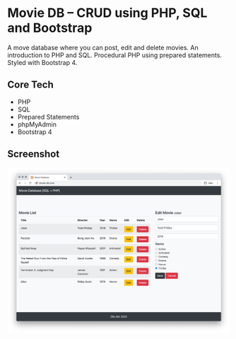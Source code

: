 # Movie DB – CRUD using PHP, SQL and Bootstrap

A move database where you can post, edit and delete movies. An introduction to PHP and SQL. Procedural PHP using prepared statements. Styled with Bootstrap 4.

## Core Tech

- PHP
- SQL
- Prepared Statements
- phpMyAdmin
- Bootstrap 4

## Screenshot

![Screenshot](screenshot.jpg)
